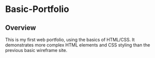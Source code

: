 # Basic-Portfolio

## Overview

This is my first web portfolio, using the basics of HTML/CSS. It demonstrates more complex HTML elements and CSS styling than the previous basic wireframe site.
